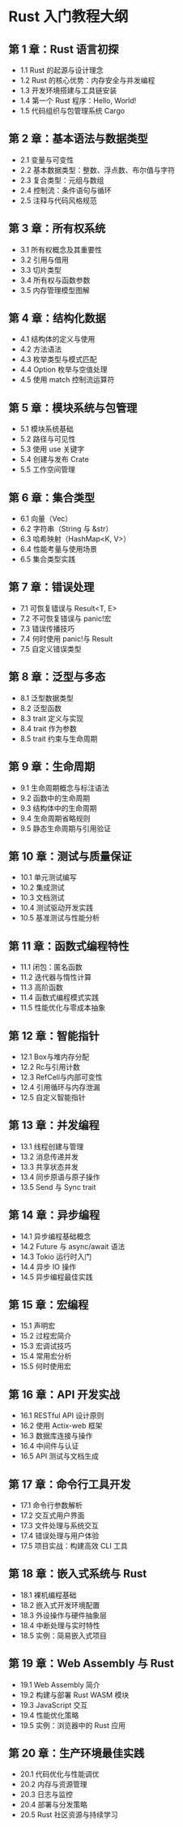 # Rust 入门教程大纲

## 第 1 章：Rust 语言初探

- 1.1 Rust 的起源与设计理念
- 1.2 Rust 的核心优势：内存安全与并发编程
- 1.3 开发环境搭建与工具链安装
- 1.4 第一个 Rust 程序：Hello, World!
- 1.5 代码组织与包管理系统 Cargo

## 第 2 章：基本语法与数据类型

- 2.1 变量与可变性
- 2.2 基本数据类型：整数、浮点数、布尔值与字符
- 2.3 复合类型：元组与数组
- 2.4 控制流：条件语句与循环
- 2.5 注释与代码风格规范

## 第 3 章：所有权系统

- 3.1 所有权概念及其重要性
- 3.2 引用与借用
- 3.3 切片类型
- 3.4 所有权与函数参数
- 3.5 内存管理模型图解

## 第 4 章：结构化数据

- 4.1 结构体的定义与使用
- 4.2 方法语法
- 4.3 枚举类型与模式匹配
- 4.4 Option 枚举与空值处理
- 4.5 使用 match 控制流运算符

## 第 5 章：模块系统与包管理

- 5.1 模块系统基础
- 5.2 路径与可见性
- 5.3 使用 use 关键字
- 5.4 创建与发布 Crate
- 5.5 工作空间管理

## 第 6 章：集合类型

- 6.1 向量（Vec<T>）
- 6.2 字符串（String 与 &str）
- 6.3 哈希映射（HashMap<K, V>）
- 6.4 性能考量与使用场景
- 6.5 集合类型实践

## 第 7 章：错误处理

- 7.1 可恢复错误与 Result<T, E>
- 7.2 不可恢复错误与 panic!宏
- 7.3 错误传播技巧
- 7.4 何时使用 panic!与 Result
- 7.5 自定义错误类型

## 第 8 章：泛型与多态

- 8.1 泛型数据类型
- 8.2 泛型函数
- 8.3 trait 定义与实现
- 8.4 trait 作为参数
- 8.5 trait 约束与生命周期

## 第 9 章：生命周期

- 9.1 生命周期概念与标注语法
- 9.2 函数中的生命周期
- 9.3 结构体中的生命周期
- 9.4 生命周期省略规则
- 9.5 静态生命周期与引用验证

## 第 10 章：测试与质量保证

- 10.1 单元测试编写
- 10.2 集成测试
- 10.3 文档测试
- 10.4 测试驱动开发实践
- 10.5 基准测试与性能分析

## 第 11 章：函数式编程特性

- 11.1 闭包：匿名函数
- 11.2 迭代器与惰性计算
- 11.3 高阶函数
- 11.4 函数式编程模式实践
- 11.5 性能优化与零成本抽象

## 第 12 章：智能指针

- 12.1 Box<T>与堆内存分配
- 12.2 Rc<T>与引用计数
- 12.3 RefCell<T>与内部可变性
- 12.4 引用循环与内存泄漏
- 12.5 自定义智能指针

## 第 13 章：并发编程

- 13.1 线程创建与管理
- 13.2 消息传递并发
- 13.3 共享状态并发
- 13.4 同步原语与原子操作
- 13.5 Send 与 Sync trait

## 第 14 章：异步编程

- 14.1 异步编程基础概念
- 14.2 Future 与 async/await 语法
- 14.3 Tokio 运行时入门
- 14.4 异步 IO 操作
- 14.5 异步编程最佳实践

## 第 15 章：宏编程

- 15.1 声明宏
- 15.2 过程宏简介
- 15.3 宏调试技巧
- 15.4 常用宏分析
- 15.5 何时使用宏

## 第 16 章：API 开发实战

- 16.1 RESTful API 设计原则
- 16.2 使用 Actix-web 框架
- 16.3 数据库连接与操作
- 16.4 中间件与认证
- 16.5 API 测试与文档生成

## 第 17 章：命令行工具开发

- 17.1 命令行参数解析
- 17.2 交互式用户界面
- 17.3 文件处理与系统交互
- 17.4 错误处理与用户体验
- 17.5 项目实战：构建高效 CLI 工具

## 第 18 章：嵌入式系统与 Rust

- 18.1 裸机编程基础
- 18.2 嵌入式开发环境配置
- 18.3 外设操作与硬件抽象层
- 18.4 中断处理与实时特性
- 18.5 实例：简易嵌入式项目

## 第 19 章：Web Assembly 与 Rust

- 19.1 Web Assembly 简介
- 19.2 构建与部署 Rust WASM 模块
- 19.3 JavaScript 交互
- 19.4 性能优化策略
- 19.5 实例：浏览器中的 Rust 应用

## 第 20 章：生产环境最佳实践

- 20.1 代码优化与性能调优
- 20.2 内存与资源管理
- 20.3 日志与监控
- 20.4 部署与分发策略
- 20.5 Rust 社区资源与持续学习
